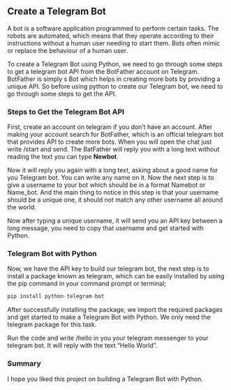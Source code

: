 ## Create a Telegram Bot

A bot is a software application programmed to perform certain tasks. The robots are automated, which means that they operate according to their instructions without a human user needing to start them. Bots often mimic or replace the behaviour of a human user.

To create a Telegram Bot using Python, we need to go through some steps to get a telegram bot API from the BotFather account on Telegram. BotFather is simply s Bot which helps in creating more bots by providing a unique API. So before using python to create our Telegram bot, we need to go through some steps to get the API.

### Steps to Get the Telegram Bot API

First, create an account on telegram if you don’t have an account. After making your account search for BotFather, which is an official telegram bot that provides API to create more bots. When you will open the chat just write /start and send. The BatFather will reply you with a long text without reading the text you can type **Newbot**.

Now it will reply you again with a long text, asking about a good name for you Telegram bot. You can write any name on it. Now the next step is to give a username to your bot which should be in a format Namebot or Name_bot. And the main thing to notice in this step is that your username should be a unique one, it should not match any other username all around the world.

Now after typing a unique username, it will send you an API key between a long message, you need to copy that username and get started with Python.

### Telegram Bot with Python

Now, we have the API key to build our telegram bot, the next step is to install a package known as telegram, which can be easily installed by using the pip command in your command prompt or terminal;

```py
pip install python-telegram-bot
```

After successfully installing the package, we import the required packages and get started to make a Telegram Bot with Python. We only need the telegram package for this task.

Run the code and write /hello in you your telegram messenger to your telegram bot. It will reply with the text “Hello World”.

### Summary

I hope you liked this project on building a Telegram Bot with Python.